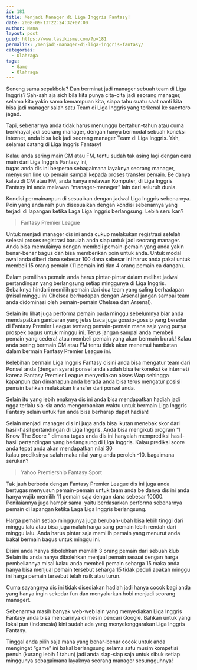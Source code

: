 ```yaml
---
id: 181
title: Menjadi Manager di Liga Inggris Fantasy!
date: 2008-09-13T22:24:32+07:00
author: Nana
layout: post
guid: https://www.tasikisme.com/?p=181
permalink: /menjadi-manager-di-liga-inggris-fantasy/
categories:
  - Olahraga
tags:
  - Game
  - Olahraga
---
```

Seneng sama sepakbola? Dan berminat jadi manager sebuah team di Liga Inggris? Sah-sah aja sich bila kita punya cita-cita jadi seorang manager, selama kita yakin sama kemampuan kita, siapa tahu suatu saat nanti kita bisa jadi manager salah satu Team di Liga Inggris yang terkenal ke saentoro jagad.

Tapi, sebenarnya anda tidak harus menunggu bertahun-tahun atau cuma berkhayal jadi seorang manager, dengan hanya bermodal sebuah koneksi internet, anda bisa kok jadi seorang manager Team di Liga Inggris. Yah, selamat datang di Liga Inggris Fantasy!

Kalau anda sering main CM atau FM, tentu sudah tak asing lagi dengan cara main dari Liga Inggris Fantasy ini,  
tugas anda dis ini berperan sebagaimana layaknya seorang manager, menyusun line up pemain sampai kepada proses transfer pemain. Be danya kalau di CM atau FM, anda hanya melawan Komputer, di Liga Inggris Fantasy ini anda melawan “manager-manager” lain dari seluruh dunia.

Kondisi permainanpun di sesuaikan dengan jadwal Liga Inggris sebenarnya. Poin yang anda raih pun disesuaikan dengan kondisi sebenarnya yang terjadi di lapangan ketika Laga Liga Inggris berlangsung. Lebih seru kan?

> Fantasy Premier League

Untuk menjadi manager dis ini anda cukup melakukan registrasi setelah selesai proses registrasi barulah anda siap untuk jadi seorang manager. Anda bisa memulainya dengan membeli pemain-pemain yang anda yakin benar-benar bagus dan bisa memberikan poin untuk anda. Untuk modal awal anda diberi dana sebesar 100 dana sebesar ini harus anda pakai untuk membeli 15 orang pemain (11 pemain inti dan 4 orang pemain ca dangan).

Dalam pemilihan pemain anda harus pintar-pintar dalam melihat jadwal pertandingan yang berlangsung setiap minggunya di Liga Inggris. Sebaiknya hindari memilih pemain dari dua team yang saling berhadapan (misal minggu ini Chelsea berhadapan dengan Arsenal jangan sampai team anda didominasi oleh pemain-pemain Chelsea dan Arsenal).

Selain itu lihat juga performa pemain pada minggu sebelumnya biar anda mendapatkan gambaran yang jelas baca juga gossip-gossip yang beredar di Fantasy Premier League tentang pemain-pemain mana saja yang punya prospek bagus untuk minggu ini. Terus jangan sampai anda membeli pemain yang cedera! atau membeli pemain yang akan bermain buruk! Kalau anda sering bermain CM atau FM tentu tidak akan menemui hambatan dalam bermain Fantasy Premier League ini.

Kelebihan bermain Liga Inggris Fantasy disini anda bisa mengatur team dari Ponsel anda (dengan syarat ponsel anda sudah bisa terkoneksi ke internet) karena Fantasy Premier League menyediakan akses Wap sehingga kapanpun dan dimanapun anda berada anda bisa terus mengatur posisi pemain bahkan melakukan transfer dari ponsel anda.

Selain itu yang lebih enaknya dis ini anda bisa mendapatkan hadiah jadi ngga terlalu sia-sia anda mengorbankan waktu untuk bermain Liga Inggris Fantasy selain untuk fun anda bisa berharap dapat hadiah!

Selain menjadi manager dis ini juga anda bisa ikutan menebak skor dari hasil-hasil pertandingan di Liga Inggris. Anda bisa mengikuti program “I Know The Score ” dimana tugas anda dis ini hanyalah memprediksi hasil-hasil pertandingan yang berlangsung di Liga Inggris. Kalau prediksi score anda tepat anda akan mendapatkan nilai 30  
kalau prediksinya salah maka nilai yang anda peroleh -10. bagaimana serukan?

> Yahoo Premiership Fantasy Sport

Tak jauh berbeda dengan Fantasy Premier League dis ini juga anda bertugas menyusun pemain-pemain untuk team anda be danya dis ini anda hanya wajib memilih 11 pemain saja dengan dana sebesar 10000. Penilaiannya juga hampir sama  yaitu berdasarkan performa sebenarnya pemain di lapangan ketika Laga Liga Inggris berlangsung.

Harga pemain setiap minggunya juga berubah-ubah bisa lebih tinggi dari minggu lalu atau bisa juga malah harga sang pemain lebih rendah dari minggu lalu. Anda harus pintar saja memilih pemain yang menurut anda bakal bermain bagus untuk minggu ini.

Disini anda hanya dibolehkan memilih 3 orang pemain dari sebuah klub Selain itu anda hanya dibolehkan menjual pemain sesuai dengan harga pembeliannya misal kalau anda membeli pemain seharga 15 maka anda hanya bisa menjual pemain tersebut seharga 15 tidak peduli apakah minggu ini harga pemain tersebut telah naik atau turun.

Cuma sayangnya dis ini tidak disediakan hadiah jadi hanya cocok bagi anda yang hanya ingin sekedar fun dan menyalurkan hobi menjadi seorang manager!.

Sebenarnya masih banyak web-web lain yang menyediakan Liga Inggris Fantasy anda bisa mencarinya di mesin pencari Google. Bahkan untuk yang lokal pun (Indonesia) kini sudah ada yang menyelenggarakan Liga Inggris Fantasy.

Tinggal anda pilih saja mana yang benar-benar cocok untuk anda mengingat “game” ini bakal berlangsung selama satu musim kompetisi penuh (kurang lebih 1 tahun) jadi anda siap-siap saja untuk sibuk setiap minggunya sebagaimana layaknya seorang manager sesungguhnya!